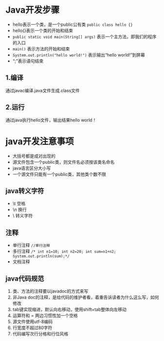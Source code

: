 # Java开发步骤 #
+ hello表示一个类，是一个public公有类 
 `public class hello {}` 
+ hello{}表示一个类的开始和结束 
+ `public static void main(String[] args)` 表示一个主方法，即我们的程序的入口 
+ `main()` 表示方法的开始和结束 
+ `System.out.println("hello world!")` 表示输出“hello world!”到屏幕 
+ “;”表示语句结束    
## 1.编译 ##
通过javac编译.java文件生成.class文件 

## 2.运行 ##
通过java执行hello文件，输出结果hello world！

# java开发注意事项 #
+ 大括号都是成对出现的
+ 源文件包含一个public类，则文件名必须按该类名命名
+ java语言区分大小写
+ 一个源文件只能有一个public类，其他类个数不限

## java转义字符 ##
+  \t 空格
+  \n 换行
+  \ 转义字符

## 注释 ##
+ 单行注释 
    `//单行注释`
+ 多行注释
    `/*
		int n1=10;
		int n2=20;
		int sum=n1+n2;
		System.out.println(sum);*/`
+ 文档注释

## java代码规范 ##
1. 类、方法的注释要以javadoc的方式来写
2. 非Java doc的注释，是给代码的维护者看，着重告诉读者为什么这么写，如何修改
3. tab键实现缩进，默认向右移动，使用shift+tab整体向左移动
4. 运算符和 = 两边习惯性加一个空格
5. 源文件使用utf-8编码
6. 行宽度不超过80字符
7. 代码编写次行分格和行位风格